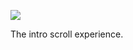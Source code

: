 ![](https://db-feed.s3.amazonaws.com/legacy/scrolly-1562093829959.gif)

The intro scroll experience.
